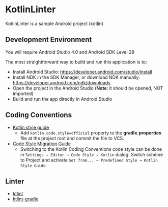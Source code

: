 # KotlinLinter

KotlinLinter is a sample Android project (kotlin)

## Development Environment

You will require Android Studio 4.0 and Android SDK Level 29

The most straightforward way to build and run this application is to:

-   Install Android Studio: https://developer.android.com/studio/install
-   Install NDK in the SDK Manager, or download NDK manually: https://developer.android.com/ndk/downloads
-   Open the project in the Android Studio (**Note**: it should be opened, NOT imported)
-   Build and run the app directly in Android Studio

## Coding Conventions

-   [Kotlin style guide](https://developer.android.com/kotlin/style-guide)
    -   Add `kotlin.code.style=official` property to the **gradle.properties** file at the project root and commit the file to VCS.
-   [Code Style Migration Guide](https://kotlinlang.org/docs/reference/code-style-migration-guide.html)
    -   Switching to the Kotlin Coding Conventions code style can be done in `Settings → Editor → Code Style → Kotlin` dialog. Switch scheme to Project and activate `Set from... → Predefined Style → Kotlin Style Guide`.

## Linter

-   [ktlint](https://ktlint.github.io/)
-   [ktlint-gradle](https://github.com/JLLeitschuh/ktlint-gradle)
